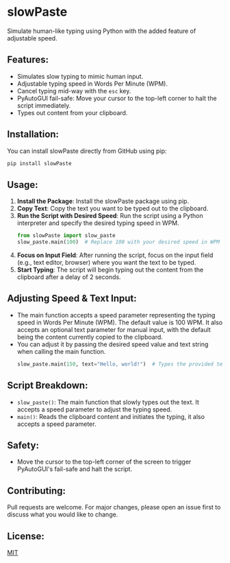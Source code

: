 # slowPaste

Simulate human-like typing using Python with the added feature of adjustable speed.

## Features:
- Simulates slow typing to mimic human input.
- Adjustable typing speed in Words Per Minute (WPM).
- Cancel typing mid-way with the `esc` key.
- PyAutoGUI fail-safe: Move your cursor to the top-left corner to halt the script immediately.
- Types out content from your clipboard.

## Installation:

You can install slowPaste directly from GitHub using pip:

```bash
pip install slowPaste
```

## Usage:

1. **Install the Package**: Install the slowPaste package using pip.
2. **Copy Text**: Copy the text you want to be typed out to the clipboard.
3. **Run the Script with Desired Speed**: Run the script using a Python interpreter and specify the desired typing speed in WPM.
   ```python
   from slowPaste import slow_paste
   slow_paste.main(100)  # Replace 100 with your desired speed in WPM
   ```
4. **Focus on Input Field**: After running the script, focus on the input field (e.g., text editor, browser) where you want the text to be typed.
5. **Start Typing**: The script will begin typing out the content from the clipboard after a delay of 2 seconds.

## Adjusting Speed & Text Input:

- The main function accepts a speed parameter representing the typing speed in Words Per Minute (WPM). The default value is 100 WPM. It also accepts an optional text parameter for manual input, with the default being the content currently copied to the clipboard.
- You can adjust it by passing the desired speed value and text string when calling the main function.
  ```python
  slow_paste.main(150, text="Hello, world!")  # Types the provided text at 150 WPM. If text is not provided, it types the clipboard content.
  ```

## Script Breakdown:
- `slow_paste()`: The main function that slowly types out the text. It accepts a speed parameter to adjust the typing speed.
- `main()`: Reads the clipboard content and initiates the typing, it also accepts a speed parameter.

## Safety:
- Move the cursor to the top-left corner of the screen to trigger PyAutoGUI's fail-safe and halt the script.

## Contributing:
Pull requests are welcome. For major changes, please open an issue first to discuss what you would like to change.

## License:
[MIT](https://choosealicense.com/licenses/mit/)
